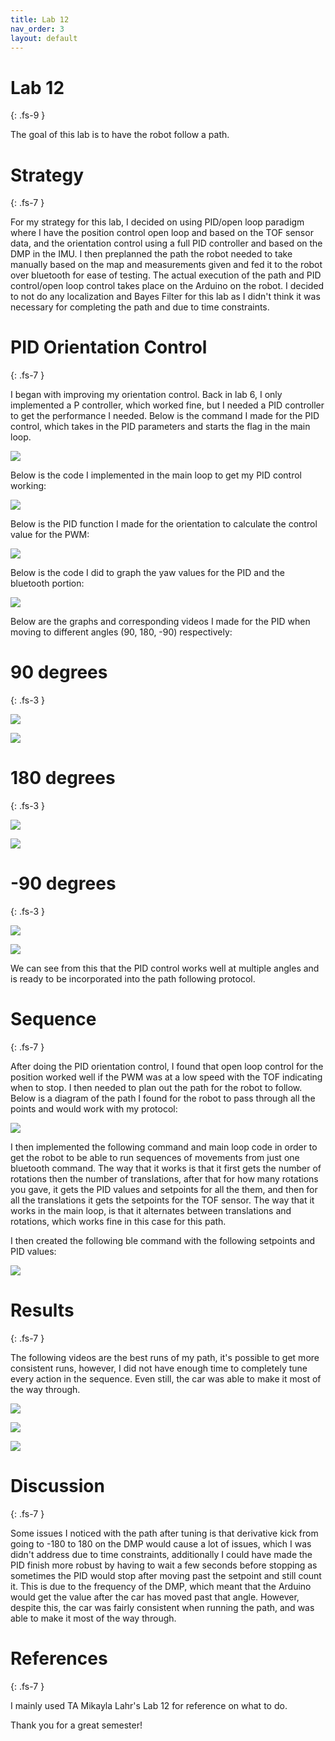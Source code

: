 ```yaml
---
title: Lab 12
nav_order: 3
layout: default
---
```


# Lab 12
{: .fs-9 }

The goal of this lab is to have the robot follow a path.

# Strategy
{: .fs-7 }

For my strategy for this lab, I decided on using PID/open loop paradigm where I have the position control open loop and based on the TOF sensor data, and the orientation control using a full PID controller and based on the DMP in the IMU. I then preplanned the path the robot needed to take manually based on the map and measurements given and fed it to the robot over bluetooth for ease of testing. The actual execution of the path and PID control/open loop control takes place on the Arduino on the robot. I decided to not do any localization and Bayes Filter for this lab as I didn't think it was necessary for completing the path and due to time constraints. 

# PID Orientation Control
{: .fs-7 }

I began with improving my orientation control. Back in lab 6, I only implemented a P controller, which worked fine, but I needed a PID controller to get the performance I needed. Below is the command I made for the PID control, which takes in the PID parameters and starts the flag in the main loop. 

![](lab12pics/PID.png)

Below is the code I implemented in the main loop to get my PID control working:

![](lab12pics/loop.png)

Below is the PID function I made for the orientation to calculate the control value for the PWM:

![](lab12pics/control.png)

Below is the code I did to graph the yaw values for the PID and the bluetooth portion:

![](lab12pics/ble.png)

Below are the graphs and corresponding videos I made for the PID when moving to different angles (90, 180, -90) respectively:

# 90 degrees
{: .fs-3 }

[![](https://img.youtube.com/vi/SXDWS-F96bs/0.jpg)](https://www.youtube.com/watch?v=SXDWS-F96bs)

![](lab12pics/90.png)

# 180 degrees
{: .fs-3 }

[![](https://img.youtube.com/vi/-ADrjOehpoM/0.jpg)](https://www.youtube.com/watch?v=-ADrjOehpoM)

![](lab12pics/180.png)

# -90 degrees
{: .fs-3 }

[![](https://img.youtube.com/vi/Nax_1XDeJLQ/0.jpg)](https://www.youtube.com/watch?v=Nax_1XDeJLQ)

![](lab12pics/-90.png)

We can see from this that the PID control works well at multiple angles and is ready to be incorporated into the path following protocol.

# Sequence 
{: .fs-7 }

After doing the PID orientation control, I found that open loop control for the position worked well if the PWM was at a low speed with the TOF indicating when to stop. I then needed to plan out the path for the robot to follow. Below is a diagram of the path I found for the robot to pass through all the points and would work with my protocol:

![](lab12pics/path.png)

I then implemented the following command and main loop code in order to get the robot to be able to run sequences of movements from just one bluetooth command. The way that it works is that it first gets the number of rotations then the number of translations, after that for how many rotations you gave, it gets the PID values and setpoints for all the them, and then for all the translations it gets the setpoints for the TOF sensor. The way that it works in the main loop, is that it alternates between translations and rotations, which works fine in this case for this path. 

<script src="https://gist.github.com/RishiYennu/0b73f8a3599d46eb6c183fe4a3123203.js"></script>

<script src="https://gist.github.com/RishiYennu/def34aa27f967b2be4537c9651e7aeb3.js"></script>

I then created the following ble command with the following setpoints and PID values:

![](lab12pics/python.png)

# Results
{: .fs-7 }

The following videos are the best runs of my path, it's possible to get more consistent runs, however, I did not have enough time to completely tune every action in the sequence. Even still, the car was able to make it most of the way through.

[![](https://img.youtube.com/vi/65wh2rLoafE/0.jpg)](https://www.youtube.com/watch?v=65wh2rLoafE)

[![](https://img.youtube.com/vi/Cglh4qTY6Vo/0.jpg)](https://www.youtube.com/watch?v=Cglh4qTY6Vo)

[![](https://img.youtube.com/vi/OEnx4Aq3kNk/0.jpg)](https://www.youtube.com/watch?v=OEnx4Aq3kNk)

# Discussion
{: .fs-7 }

Some issues I noticed with the path after tuning is that derivative kick from going to -180 to 180 on the DMP would cause a lot of issues, which I was didn't address due to time constraints, additionally I could have made the PID finish more robust by having to wait a few seconds before stopping as sometimes the PID would stop after moving past the setpoint and still count it. This is due to the frequency of the DMP, which meant that the Arduino would get the value after the car has moved past that angle. However, despite this, the car was fairly consistent when running the path, and was able to make it most of the way through.

# References
{: .fs-7 }

I mainly used TA Mikayla Lahr's Lab 12 for reference on what to do.

Thank you for a great semester!